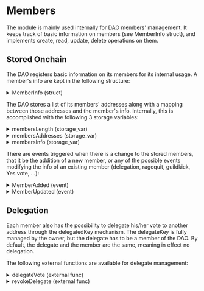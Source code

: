# Members

The module is mainly used internally for DAO members' management. It keeps track of basic information on members (see MemberInfo struct), and implements create, read, update, delete operations on them.&#x20;

## Stored Onchain

The DAO registers basic information on its members for its internal usage. A member's info are kept in the following structure:

<details>

<summary>MemberInfo (struct)</summary>

Structure containing basic information on a member

_Members_:

* address (felt): Member's account address
* delegatedKey (felt): Member's voting deleguate's address. The delegate is the one voting in the name of the member. It can be set to the member's address if delegation is unwanted. See [#delegation](members.md#delegation "mention").
* shares (felt): Number of shares the member has. Shares give both voting weight and financial weight.
* loot (felt): Number of loots the member has. Loot only give financial weight, but carries no voting rights.
* jailed (felt): Whether the member has been jailed, which can happen if guildkicked. Jailed members cannot vote nor submit proposals.
* lastProposalYesVote (felt): TODO (deprecated maybe...)

</details>

The DAO stores a list of its members' addresses along with a mapping between those addresses and the member's info. Internally, this is accomplished with the following 3 storage variables:

<details>

<summary>membersLength (storage_var)</summary>

Number of members in the DAO

_Arguments_: None

_Returns_: length (felt)

</details>

<details>

<summary>membersAddresses (storage_var)</summary>

List of the members' addresses

_Arguments_:

* index (felt): the positional index of the member

_Returns_:

* address (felt): the address of the member

</details>

<details>

<summary>membersInfo (storage_var)</summary>

Mapping of all members Info

_Arguments_:

* address (felt): member's address

_Returns_:

* member\_ (MemberInfo): member's info

</details>

There are events triggered when there is a change to the stored members, that it be the addition of a new member, or any of the possible events modifying the info of an existing member (delegation, ragequit, guildkick, Yes vote, ...):

<details>

<summary>MemberAdded (event)</summary>

Triggered when a new member is added to the DAO.

_Parameters_:

* memberAddress (felt): the new member's address
* shares (felt): the new member's number of shares
* loot (felt): the new member's number of loot

</details>

<details>

<summary>MemberUpdated (event)</summary>

Triggered when an existing member's info are modified.

_Parameters_:

* memberInfo (MemberInfo): the member's new info.

</details>

## Delegation

Each member also has the possibility to delegate his/her vote to another address through the delegatedKey mechanism. The delegateKey is fully managed by the owner, but the delegate has to be a member of the DAO. By default, the delegate and the member are the same, meaning in effect no delegation.

The following external functions are available for delegate management:

<details>

<summary>delegateVote (external func)</summary>

Allows a member to declare another member (possibly self) as a delegate

_Arguments_:

* delegatedKey (felt): delegate's address

_Returns_:

* success (felt): whether the delegation was successful.

_Guards_:

* caller must be a member
* delegate must be a member

</details>

<details>

<summary>revokeDelegate (external func)</summary>

The caller revokes his/her delegate. This is a convenience function for calling addDelegatdKey with his/her own address as a delegate.

_Returns_:

* success (felt): whether the function succeeded.

_Guards_:

* caller must be a member.

</details>
